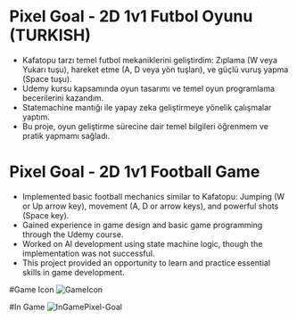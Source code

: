 # Pixel Goal - 2D 1v1 Futbol Oyunu (TURKISH)

- Kafatopu tarzı temel futbol mekaniklerini geliştirdim: Zıplama (W veya Yukarı tuşu), hareket etme (A, D veya yön tuşları), ve güçlü vuruş yapma (Space tuşu).
- Udemy kursu kapsamında oyun tasarımı ve temel oyun programlama becerilerini kazandım.
- Statemachine mantığı ile yapay zeka geliştirmeye yönelik çalışmalar yaptım.
- Bu proje, oyun geliştirme sürecine dair temel bilgileri öğrenmem ve pratik yapmamı sağladı.

# Pixel Goal - 2D 1v1 Football Game

- Implemented basic football mechanics similar to Kafatopu: Jumping (W or Up arrow key), movement (A, D or arrow keys), and powerful shots (Space key).
- Gained experience in game design and basic game programming through the Udemy course.
- Worked on AI development using state machine logic, though the implementation was not successful.
- This project provided an opportunity to learn and practice essential skills in game development.

#Game Icon
![GameIcon](https://github.com/user-attachments/assets/f2ab60f8-d4b2-4c12-8727-0a08905edcad)

#In Game
![InGamePixel-Goal](https://github.com/user-attachments/assets/3107ed50-612a-4e88-9f58-11467b0965b8)
